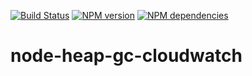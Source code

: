 [![Build Status](https://secure.travis-ci.org/michaelwittig/node-heap-gc-cloudwatch.png)](http://travis-ci.org/michaelwittig/node-heap-gc-cloudwatch)
[![NPM version](https://badge.fury.io/js/node-heap-gc-cloudwatch.png)](http://badge.fury.io/js/node-heap-gc-cloudwatch)
[![NPM dependencies](https://david-dm.org/michaelwittig/node-heap-gc-cloudwatch.png)](https://david-dm.org/michaelwittig/node-heap-gc-cloudwatch)

# node-heap-gc-cloudwatch
